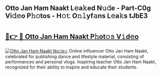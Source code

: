 ## Otto Jan Ham Naakt L𝚎a𝚔ed N𝚞𝚍e - Part-C0g Vi𝚍𝚎o P𝚑𝚘tos - H𝚘𝚝 O𝚗𝚕yf𝚊ns L𝚎a𝚔s tJbE3

# <h2><a href="http://kf5f3fk.oniu.top/?m=Otto+Jan+Ham+Naakt">🔗👉 🔴 Otto Jan Ham Naakt P𝚑ot𝚘𝚜 V𝚒d𝚎o</a></h2>

[![Otto Jan Ham Naakt Nu𝚍e𝚜](https://i.imgur.com/0qMVB7G.gif)](http://kf5f3fk.oniu.top/?m=Otto+Jan+Ham+Naakt)
Online influencer Otto Jan Ham Naakt, celebrated for publishing dance and lifestyle material, consisting of performances and personal vlogs. Inspiring teacher Otto Jan Ham Naakt, recognized for their ability to inspire and educate their students.  

